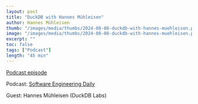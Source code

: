 ```yaml
---
layout: post
title: "DuckDB with Hannes Mühleisen"
author: Hannes Mühleisen
thumb: "/images/media/thumbs/2024-08-08-duckdb-with-hannes-muehleisen.png"
image: "/images/media/thumbs/2024-08-08-duckdb-with-hannes-muehleisen.png"
excerpt: ""
toc: false
tags: ["Podcast"]
length: "45 min"
---
```


<a href="https://softwareengineeringdaily.com/2024/08/08/duckdb-with-hannes-muhleisen/">Podcast episode</a>

Podcast: [Software Engineering Daily](https://softwareengineeringdaily.com/category/all-episodes/exclusive-content/Podcast/)

Guest: Hannes Mühleisen (DuckDB Labs)
